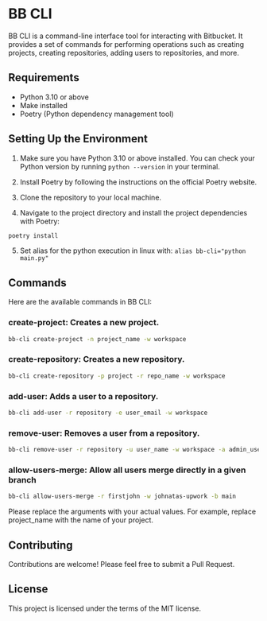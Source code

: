 # BB CLI

BB CLI is a command-line interface tool for interacting with Bitbucket. It provides a set of commands for performing operations such as creating projects, creating repositories, adding users to repositories, and more.

## Requirements

- Python 3.10 or above
- Make installed
- Poetry (Python dependency management tool)

## Setting Up the Environment

1. Make sure you have Python 3.10 or above installed. You can check your Python version by running `python --version` in your terminal.

2. Install Poetry by following the instructions on the official Poetry website.

3. Clone the repository to your local machine.

4. Navigate to the project directory and install the project dependencies with Poetry:

```bash
poetry install
```

5. Set alias for the python execution in linux with:  `alias bb-cli="python main.py"`

## Commands

Here are the available commands in BB CLI:

### create-project: Creates a new project.

```bash
bb-cli create-project -n project_name -w workspace
```

### create-repository: Creates a new repository.

```bash
bb-cli create-repository -p project -r repo_name -w workspace
```

### add-user: Adds a user to a repository.

```bash
bb-cli add-user -r repository -e user_email -w workspace
```

### remove-user: Removes a user from a repository.

```bash
bb-cli remove-user -r repository -u user_name -w workspace -a admin_username -p password
```

### allow-users-merge: Allow all users merge directly in a given branch

```bash
bb-cli allow-users-merge -r firstjohn -w johnatas-upwork -b main
```

Please replace the arguments with your actual values. For example, replace project_name with the name of your project.


## Contributing
Contributions are welcome! Please feel free to submit a Pull Request.


## License
This project is licensed under the terms of the MIT license.